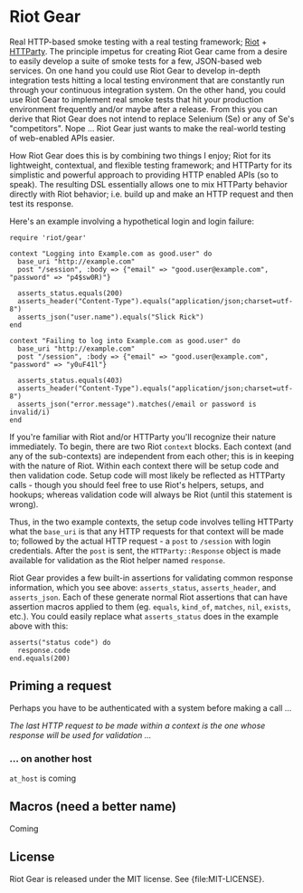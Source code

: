 # Riot Gear

Real HTTP-based smoke testing with a real testing framework; [Riot](http://thumblemonks.github.com/riot) + [HTTParty](http://github.com/jnunemaker/httparty). The principle impetus for creating Riot Gear came from a desire to easily develop a suite of smoke tests for a few, JSON-based web services. On one hand you could use Riot Gear to develop in-depth integration tests hitting a local testing environment that are constantly run through your continuous integration system. On the other hand, you could use Riot Gear to implement real smoke tests that hit your production environment frequently and/or maybe after a release. From this you can derive that Riot Gear does not intend to replace Selenium (Se) or any of Se's "competitors". Nope ... Riot Gear just wants to make the real-world testing of web-enabled APIs easier.

How Riot Gear does this is by combining two things I enjoy; Riot for its lightweight, contextual, and flexible testing framework; and HTTParty for its simplistic and powerful approach to providing HTTP enabled APIs (so to speak). The resulting DSL essentially allows one to mix HTTParty behavior directly with Riot behavior; i.e. build up and make an HTTP request and then test its response.

Here's an example involving a hypothetical login and login failure:

    require 'riot/gear'

    context "Logging into Example.com as good.user" do
      base_uri "http://example.com"
      post "/session", :body => {"email" => "good.user@example.com", "password" => "p4$sw0R)"}

      asserts_status.equals(200)
      asserts_header("Content-Type").equals("application/json;charset=utf-8")
      asserts_json("user.name").equals("Slick Rick")
    end

    context "Failing to log into Example.com as good.user" do
      base_uri "http://example.com"
      post "/session", :body => {"email" => "good.user@example.com", "password" => "y0uF41l"}

      asserts_status.equals(403)
      asserts_header("Content-Type").equals("application/json;charset=utf-8")
      asserts_json("error.message").matches(/email or password is invalid/i)
    end

If you're familiar with Riot and/or HTTParty you'll recognize their nature immediately. To begin, there are two Riot `context` blocks. Each context (and any of the sub-contexts) are independent from each other; this is in keeping with the nature of Riot. Within each context there will be setup code and then validation code. Setup code will most likely be reflected as HTTParty calls - though you should feel free to use Riot's helpers, setups, and hookups; whereas validation code will always be Riot (until this statement is wrong).

Thus, in the two example contexts, the setup code involves telling HTTParty what the `base_uri` is that any HTTP requests for that context will be made to; followed by the actual HTTP request - a `post` to `/session` with login credentials. After the `post` is sent, the `HTTParty::Response` object is made available for validation as the Riot helper named `response`.

Riot Gear provides a few built-in assertions for validating common response information, which you see above: `asserts_status`, `asserts_header`, and `asserts_json`. Each of these generate normal Riot assertions that can have assertion macros applied to them (eg. `equals`, `kind_of`, `matches`, `nil`, `exists`, etc.). You could easily replace what `asserts_status` does in the example above with this:

    asserts("status code") do
      response.code
    end.equals(200)

## Priming a request

Perhaps you have to be authenticated with a system before making a call ...

*The last HTTP request to be made within a context is the one whose response will be used for validation ...*

### ... on another host

`at_host` is coming

## Macros (need a better name)

Coming

## License

Riot Gear is released under the MIT license. See {file:MIT-LICENSE}.
